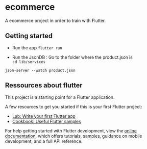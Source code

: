 # ecommerce

A ecommerce project in order to train with Flutter.

## Getting started

- Run the app
`flutter run`

- Run the JsonDB : Go to the folder where the product.json is  
`cd lib/services`

`json-server --watch product.json`


## Ressources about flutter

This project is a starting point for a Flutter application.

A few resources to get you started if this is your first Flutter project:

- [Lab: Write your first Flutter app](https://docs.flutter.dev/get-started/codelab)
- [Cookbook: Useful Flutter samples](https://docs.flutter.dev/cookbook)

For help getting started with Flutter development, view the
[online documentation](https://docs.flutter.dev/), which offers tutorials,
samples, guidance on mobile development, and a full API reference.
